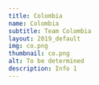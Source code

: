 ```yaml
---
title: Colombia
name: Colombia
subtitle: Team Colombia
layout: 2019_default
img: co.png
thumbnail: co.png
alt: To be determined
description: Info 1
---
```

